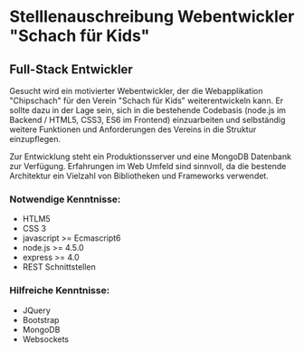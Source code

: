 # Stelllenauschreibung Webentwickler "Schach für Kids"

## Full-Stack Entwickler

Gesucht wird ein motivierter Webentwickler, der die Webapplikation "Chipschach" für den Verein "Schach für Kids" weiterentwickeln kann. Er sollte dazu in der Lage sein, sich in die bestehende Codebasis (node.js im Backend / HTML5, CSS3, ES6 im Frontend) einzuarbeiten und selbständig weitere Funktionen und Anforderungen des Vereins in die Struktur einzupflegen.

Zur Entwicklung steht ein Produktionsserver und eine MongoDB Datenbank zur Verfügung. Erfahrungen im Web Umfeld sind sinnvoll, da die bestende Architektur ein Vielzahl von Bibliotheken und Frameworks verwendet.

### Notwendige Kenntnisse:
- HTLM5
- CSS 3
- javascript >= Ecmascript6
- node.js >= 4.5.0
- express >= 4.0
- REST Schnittstellen

### Hilfreiche Kenntnisse:
- JQuery
- Bootstrap
- MongoDB
- Websockets
